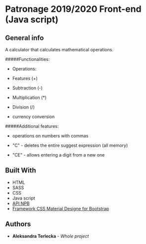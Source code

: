 # Patronage 2019/2020 Front-end (Java script)


## General info
A calculator that calculates mathematical operations.

#####Functionalities:

* Operations:

* Features (+)

* Subtraction (-)

* Multiplication (*)

* Division (/)

* currency conversion

#####Additional features:
* operations on numbers with commas

* "C" - deletes the entire suggest expression (all memory)

* "CE" - allows entering a digit from a new one



## Built With

* HTML
* SASS
* CSS
* Java script
* [API NPB](https://api.nbp.pl/) 
* [Framework CSS Material Designe for Bootstrap](https://fezvrasta.github.io/bootstrap-material-design/) 


## Authors

* **Aleksandra Terlecka** - *Whole project* 
